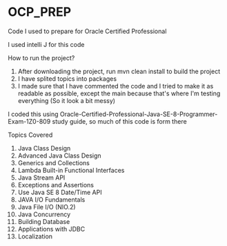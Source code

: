 # OCP_PREP
Code I used to prepare for Oracle Certified Professional

I used intelli J for this code

How to run the project?
1. After downloading the project, run mvn clean install to build the project
2. I have splited topics into packages
3. I made sure that I have commented the code and I tried to make it as readable as possible, except the main because that's where I'm        testing everything (So it look a bit messy)

I coded this using Oracle-Certified-Professional-Java-SE-8-Programmer-Exam-1Z0-809 study guide, so much of this code is form there

Topics Covered

1.	Java Class Design
2. 	Advanced Java Class Design 
3.	Generics and Collections
4.	Lambda Built-in Functional Interfaces
5.	Java Stream API
6.	Exceptions and Assertions
7.	Use Java SE 8 Date/Time API
8.	JAVA I/O Fundamentals
9.	Java File I/O (NIO.2)
10.	Java Concurrency
11.	Building Database
12.	Applications with JDBC
13.	Localization
